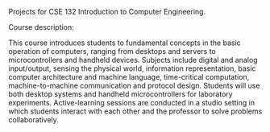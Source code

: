 Projects for CSE 132 Introduction to Computer Engineering.

Course description:

This course introduces students to fundamental concepts in the basic operation of computers, ranging from desktops and servers to microcontrollers and handheld devices. Subjects include digital and analog input/output, sensing the physical world, information representation, basic computer architecture and machine language, time-critical computation, machine-to-machine communication and protocol design. Students will use both desktop systems and handheld microcontrollers for laboratory experiments. Active-learning sessions are conducted in a studio setting in which students interact with each other and the professor to solve problems collaboratively. 

